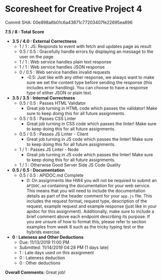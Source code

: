 # Scoresheet for Creative Project 4
Commit SHA: 00e898a6b01c6a43871c77203407fe22695ea896

**7.5 / 8 : Total Score**
- **3.5 / 4.0 : External Correctness**
     - 1 / 1 : JS: Responds to event with fetch and updates page as result
     - 0.5 / 0.5 : Gracefully handle errors by displaying an message to the user on the page 
     - 1 / 1 : Web service handles plain text response
     - 1 / 1 : Web service handles JSON response
     - 0 / 0.5 : Web service handles invalid requests 
          - -0.5: Just like with any other response, we always want to make sure we set the content type before sending the response (this includes error handling). You can choose to have a response type of either JSON or plain text. 
- **3.5 / 3.5 : Internal Correctness**
     - 0.5 / 0.5 : Passes HTML Validator
          - Great job turning in HTML code which passes the validator! Make sure to keep doing this for all future assignments.
     - 0.5 / 0.5 : Passes CSS Linter
          - Great job turning in CSS code which passes the linter! Make sure to keep doing this for all future assignments.
     - 0.5 / 0.5 : Passes JS Linter - Client
          - Great job turning in JS code which passes the linter! Make sure to keep doing this for all future assignments.
     - 1 / 1 : Passes JS Linter - Node
          - Great job turning in JS code which passes the linter! Make sure to keep doing this for all future assignments.
     - 1 / 1 : Otherwise Good Server Side JS Code Quality
- **0.5 / 0.5 : Documentation**
     - 0.5 / 0.5 : APIDOC.md Complete
          - 0: On assignments like HW4 you will not be required to submit an `APIDOC.md` containing the documentation for your web service. This means that you will need to include the documentation details as part of the header comment for your `app.js` file. This includes the request format, request type, description of the request, example request and example response (just like in your apidoc for this assignment). Additionally, make sure to include a brief comment above each endpoint describing its purpose. If you are unsure of how to format this, please refer to section examples from week 8 such as the tricky typing test or the hybrids exercise. 
- **0 : Lateness and Other Deductions**
     - Due: 11/13/2019 11:00 PM
     - Submitted: 11/14/2019 04:28 PM (1 days late)
     - 1 : Late days used on this assignment
     - 0 : Lateness deduction
     - 0 : Other deductions

**Overall Comments:**
Great job!